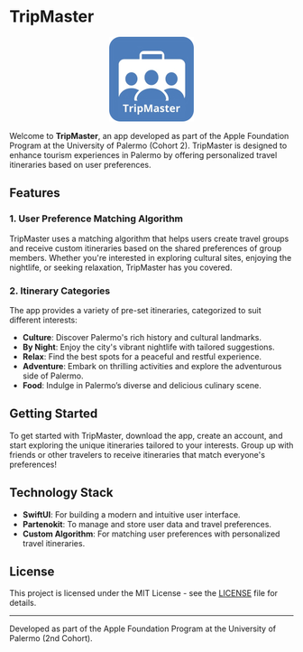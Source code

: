 # TripMaster

<p align="center">
  <img src="logo_tm.png" alt="TripMaster Logo" width="150"/>
</p>

Welcome to **TripMaster**, an app developed as part of the Apple Foundation Program at the University of Palermo (Cohort 2). TripMaster is designed to enhance tourism experiences in Palermo by offering personalized travel itineraries based on user preferences.

## Features

### 1. **User Preference Matching Algorithm**
TripMaster uses a matching algorithm that helps users create travel groups and receive custom itineraries based on the shared preferences of group members. Whether you're interested in exploring cultural sites, enjoying the nightlife, or seeking relaxation, TripMaster has you covered.

### 2. **Itinerary Categories**
The app provides a variety of pre-set itineraries, categorized to suit different interests:

- **Culture**: Discover Palermo's rich history and cultural landmarks.
- **By Night**: Enjoy the city's vibrant nightlife with tailored suggestions.
- **Relax**: Find the best spots for a peaceful and restful experience.
- **Adventure**: Embark on thrilling activities and explore the adventurous side of Palermo.
- **Food**: Indulge in Palermo’s diverse and delicious culinary scene.

## Getting Started

To get started with TripMaster, download the app, create an account, and start exploring the unique itineraries tailored to your interests. Group up with friends or other travelers to receive itineraries that match everyone's preferences!

## Technology Stack

- **SwiftUI**: For building a modern and intuitive user interface.
- **Partenokit**: To manage and store user data and travel preferences.
- **Custom Algorithm**: For matching user preferences with personalized travel itineraries.

## License

This project is licensed under the MIT License - see the [LICENSE](LICENSE) file for details.

---

Developed as part of the Apple Foundation Program at the University of Palermo (2nd Cohort).
